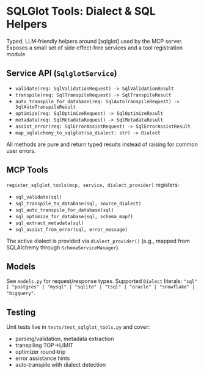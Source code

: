 # SQLGlot Tools: Dialect & SQL Helpers

Typed, LLM‑friendly helpers around [sqlglot] used by the MCP server. Exposes a small set of side‑effect‑free services and a tool registration module.

## Service API (`SqlglotService`)

- `validate(req: SqlValidationRequest) -> SqlValidationResult`
- `transpile(req: SqlTranspileRequest) -> SqlTranspileResult`
- `auto_transpile_for_database(req: SqlAutoTranspileRequest) -> SqlAutoTranspileResult`
- `optimize(req: SqlOptimizeRequest) -> SqlOptimizeResult`
- `metadata(req: SqlMetadataRequest) -> SqlMetadataResult`
- `assist_error(req: SqlErrorAssistRequest) -> SqlErrorAssistResult`
- `map_sqlalchemy_to_sqlglot(sa_dialect: str) -> Dialect`

All methods are pure and return typed results instead of raising for common user errors.

## MCP Tools

`register_sqlglot_tools(mcp, service, dialect_provider)` registers:

- `sql_validate(sql)`
- `sql_transpile_to_database(sql, source_dialect)`
- `sql_auto_transpile_for_database(sql)`
- `sql_optimize_for_database(sql, schema_map?)`
- `sql_extract_metadata(sql)`
- `sql_assist_from_error(sql, error_message)`

The active dialect is provided via `dialect_provider()` (e.g., mapped from SQLAlchemy through `SchemaServiceManager`).

## Models

See `models.py` for request/response types. Supported `Dialect` literals:
`"sql" | "postgres" | "mysql" | "sqlite" | "tsql" | "oracle" | "snowflake" | "bigquery"`.

## Testing

Unit tests live in `tests/test_sqlglot_tools.py` and cover:
- parsing/validation, metadata extraction
- transpiling TOP->LIMIT
- optimizer round‑trip
- error assistance hints
- auto‑transpile with dialect detection
